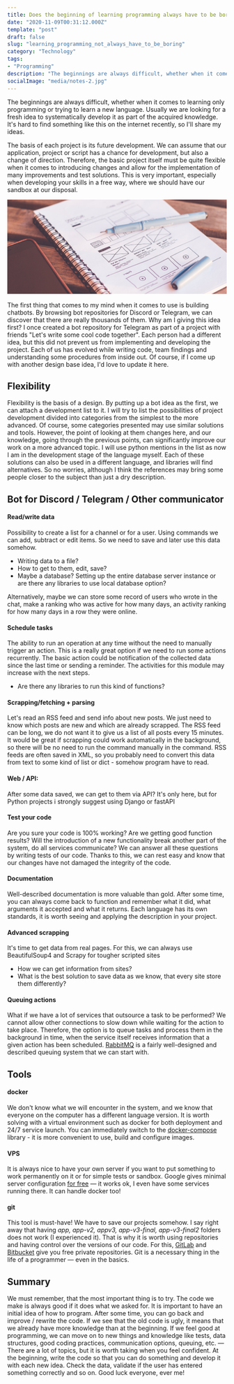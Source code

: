 ```yaml
---
title: Does the beginning of learning programming always have to be boring?
date: "2020-11-09T00:31:12.000Z"
template: "post"
draft: false
slug: "learning_programming_not_always_have_to_be_boring"
category: "Technology"
tags:
- "Programming"
description: "The beginnings are always difficult, whether when it comes to learning programming or trying to learn a new language. Usually we are looking for a fresh idea to systematically develop it as part of the acquired knowledge. It's hard to find something like this on the internet recently, so I'll share my ideas."
socialImage: "media/notes-2.jpg"
---
```


The beginnings are always difficult, whether when it comes to learning only programming or trying to learn a new language. Usually we are looking for a fresh idea to systematically develop it as part of the acquired knowledge. It's hard to find something like this on the internet recently, so I'll share my ideas.

The basis of each project is its future development. We can assume that our application, project or script has a chance for development, but also a change of direction. Therefore, the basic project itself must be quite flexible when it comes to introducing changes and allow for the implementation of many improvements and test solutions. This is very important, especially when developing your skills in a free way, where we should have our sandbox at our disposal.

![Finding flexible base project](/media/notes-2.jpg)

The first thing that comes to my mind when it comes to use is building chatbots. By browsing bot repositories for Discord or Telegram, we can discover that there are really thousands of them. Why am I giving this idea first? I once created a bot repository for Telegram as part of a project with friends "Let's write some cool code together". Each person had a different idea, but this did not prevent us from implementing and developing the project. Each of us has evolved while writing code, team findings and understanding some procedures from inside out. Of course, if I come up with another design base idea, I'd love to update it here.

## Flexibility
Flexibility is the basis of a design. By putting up a bot idea as the first, we can attach a development list to it. I will try to list the possibilities of project development divided into categories from the simplest to the more advanced. Of course, some categories presented may use similar solutions and tools. However, the point of looking at them changes here, and our knowledge, going through the previous points, can significantly improve our work on a more advanced topic. I will use python mentions in the list as now I am in the development stage of the language myself. Each of these solutions can also be used in a different language, and libraries will find alternatives. So no worries, although I think the references may bring some people closer to the subject than just a dry description.

## Bot for Discord / Telegram / Other communicator

#### Read/write data
Possibility to create a list for a channel or for a user. Using commands we can add, subtract or edit items.
So we need to save and later use this data somehow.
- Writing data to a file?
- How to get to them, edit, save?
- Maybe a database? Setting up the entire database server instance or are there any libraries to use local database option?

Alternatively, maybe we can store some record of users who wrote in the chat, make a ranking who was active for how many days, an activity ranking for how many days in a row they were online.

#### Schedule tasks
The ability to run an operation at any time without the need to manually trigger an action. This is a really great option if we need to run some actions recurrently. The basic action could be notification of the collected data since the last time or sending a reminder. The activities for this module may increase with the next steps.
- Are there any libraries to run this kind of functions?

#### Scrapping/fetching + parsing
Let's read an RSS feed and send info about new posts. We just need to know which posts are new and which are already scrapped. The RSS feed can be long, we do not want it to give us a list of all posts every 15 minutes. It would be great if scrapping could work automatically in the background, so there will be no need to run the command manually in the command. RSS feeds are often saved in XML, so you probably need to convert this data from text to some kind of list or dict - somehow program have to read.

#### Web / API:
After some data saved, we can get to them via API? It's only here, but for Python projects i strongly suggest using Django or fastAPI

#### Test your code
Are you sure your code is 100% working? Are we getting good function results? Will the introduction of a new functionality break another part of the system, do all services communicate? We can answer all these questions by writing tests of our code. Thanks to this, we can rest easy and know that our changes have not damaged the integrity of the code.

#### Documentation
Well-described documentation is more valuable than gold. After some time, you can always come back to function and remember what it did, what arguments it accepted and what it returns. Each language has its own standards, it is worth seeing and applying the description in your project.

#### Advanced scrapping
It's time to get data from real pages. For this, we can always use BeautifulSoup4 and Scrapy for tougher scripted sites
- How we can get information from sites?
- What is the best solution to save data as we know, that every site store them differently?

#### Queuing actions
What if we have a lot of services that outsource a task to be performed? We cannot allow other connections to slow down while waiting for the action to take place. Therefore, the option is to queue tasks and process them in the background in time, when the service itself receives information that a given action has been scheduled. [RabbitMQ](https://www.rabbitmq.com/) is a fairly well-designed and described queuing system that we can start with.

## Tools

#### docker
We don't know what we will encounter in the system, and we know that everyone on the computer has a different language version. It is worth solving with a virtual environment such as docker for both deployment and 24/7 service launch. You can immediately switch to the [docker-compose](https://docs.docker.com/compose/) library - it is more convenient to use, build and configure images.

#### VPS
It is always nice to have your own server if you want to put something to work permanently on it or for simple tests or sandbox. Google gives minimal server configuration [for free](https://cloud.google.com/free/) — it works ok, I even have some services running there. It can handle docker too!

#### git
This tool is must-have! We have to save our projects somehow. I say right away that having _app, app-v2, appv3, app-v3-final, app-v3-final2_ folders does not work (I experienced it). That is why it is worth using repositories and having control over the versions of our code. For this, [GitLab](https://gitlab.com) and [Bitbucket](https://bitbucket.org) give you free private repositories. Git is a necessary thing in the life of a programmer — even in the basics.

## Summary
We must remember, that the most important thing is to try. The code we make is always good if it does what we asked for. It is important to have an initial idea of ​​how to program. After some time, you can go back and improve / rewrite the code. If we see that the old code is ugly, it means that we already have more knowledge than at the beginning. If we feel good at programming, we can move on to new things and knowledge like tests, data structures, good coding practices, communication options, queuing, etc. — There are a lot of topics, but it is worth taking when you feel confident. At the beginning, write the code so that you can do something and develop it with each new idea. Check the data, validate if the user has entered something correctly and so on. Good luck everyone, ever me!